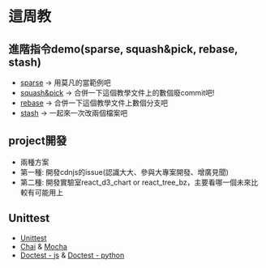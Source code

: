 # 這周教
## 進階指令demo(sparse, squash&pick, rebase, stash)
* [sparse](https://github.com/cdnjs/cdnjs/blob/master/documents/sparseCheckout.md) -> 用莫凡的當範例吧
* [squash&pick](https://gitbook.tw/chapters/rewrite-history/merge-multiple-commits-to-one-commit.html) -> 合併一下這個教學文件上的數個廢commit吧!
* [rebase](https://gitbook.tw/chapters/branch/merge-with-rebase.html) -> 合併一下這個教學文件上數個分支吧
* [stash](https://gitbook.tw/chapters/faq/stash.html) -> 一起來一次改兩個檔案吧
## project開發
* 兩種方案
* 第一種: 開發cdnjs的issue(認識大大、參與大專案開發、增廣見聞)
* 第二種: 開發實驗室react_d3_chart or react_tree_bz，主要看哪一個未來比較有可能用上
## Unittest
* [Unittest](https://cythilya.github.io/2017/09/17/unit-test-with-mocha-chai-and-sinon/)
* [Chai](https://www.npmjs.com/package/chai) & [Mocha](https://www.npmjs.com/package/mocha)
* [Doctest - js](https://www.npmjs.com/package/doctest) & [Doctest - python](http://liuchunming033.github.io/posts/2016/06/13/python-doctest.html)
